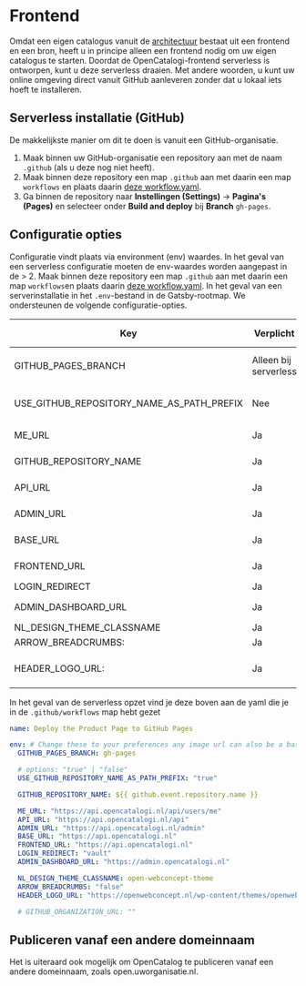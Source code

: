 # Frontend

Omdat een eigen catalogus vanuit de [architectuur](/docs/handleidingen/Architectuur.md) bestaat uit een frontend en een bron, heeft u in principe alleen een frontend nodig om uw eigen catalogus te starten. Doordat de OpenCatalogi-frontend serverless is ontworpen, kunt u deze serverless draaien. Met andere woorden, u kunt uw online omgeving direct vanuit GitHub aanleveren zonder dat u lokaal iets hoeft te installeren.

## Serverless installatie (GitHub)

De makkelijkste manier om dit te doen is vanuit een GitHub-organisatie.

1. Maak binnen uw GitHub-organisatie een repository aan met de naam `.github` (als u deze nog niet heeft).
2. Maak binnen deze repository een map `.github` aan met daarin een map `workflows` en plaats daarin [deze workflow.yaml](https://raw.githubusercontent.com/OpenCatalogi/web-app/development/.github/workflows/opencatalogi-page-deploy.yml).
3. Ga binnen de repository naar **Instellingen (Settings)** -> **Pagina's (Pages)** en selecteer onder **Build and deploy** bij **Branch** `gh-pages`.

## Configuratie opties

Configuratie vindt plaats via environment (env) waardes. In het geval van een serverless configuratie moeten de env-waardes worden aangepast in de > 2. Maak binnen deze repository een map `.github` aan met daarin een map `workflows`en plaats daarin [deze workflow.yaml](https://raw.githubusercontent.com/OpenCatalogi/web-app/development/.github/workflows/opencatalogi-page-deploy.yml). In het geval van een serverinstallatie in het `.env`-bestand in de Gatsby-rootmap. We ondersteunen de volgende configuratie-opties.

| Key                                       | Verplicht             | Usage                                                                                                                    | Allowed Value                                        | Default / Example                                                                              |
|-------------------------------------------|-----------------------|--------------------------------------------------------------------------------------------------------------------------|------------------------------------------------------|------------------------------------------------------------------------------------------------|
| GITHUB_PAGES_BRANCH                       | Alleen bij serverless | De branche waarop de pagina wordt gebouwd                                                                                | string, max 255 characters                           | gh-pages                                                                                       |
| USE_GITHUB_REPOSITORY_NAME_AS_PATH_PREFIX | Nee                   | Set deze op "false" als je de pagina van een custom url uitleverd                                                        | string, max 255 characters                           | `${{ github.event.repository.name }}`                                                          |
| ME_URL                                    | Ja                    | default: "https://api.opencatalogi.nl/api/users/me", alleen aanpassen als je OpenCatalogi vanaf een eigen server draaid |
|GITHUB_REPOSITORY_NAME| Ja                                        | default: "`${{ github.event.repository.name }}`",  limiteer zoek resultaten tot een GitHub-organisatie                     |
| API_URL                                   | Ja                    | default: "https://api.opencatalogi.nl/api", alleen aanpassen als je OpenCatalogi vanaf een eigen server draaid          |
| ADMIN_URL                                 | Ja                    | default: "https://api.opencatalogi.nl/admin", alleen aanpassen als je Open Catalogi vanaf een eigen server draaid        |
| BASE_URL                                  | Ja                    | default: "https://api.opencatalogi.nl", alleen aanpassen als je Open Catalogi vanaf een eigen server draaid              |
| FRONTEND_URL                              | Ja                    | default: "https://api.opencatalogi.nl"  , alleen aanpassen als je Open Catalogi vanaf een eigen server draaid            |
| LOGIN_REDIRECT                            | Ja                    | default: "vault"                                                                                                         |
| ADMIN_DASHBOARD_URL                       | Ja                    | default: "https://admin.opencatalogi.nl"   , alleen aanpassen als je Open Catalogi vanaf een eigen server draaid         |
|NL_DESIGN_THEME_CLASSNAME| Ja                    | Geef hier het NL Design thema op dat je wilt gebruiken            |
|ARROW_BREADCRUMBS: | Ja                    | default: "false", gebruik alternatieve breadcrumbs |
|HEADER_LOGO_URL: | Ja                    | default: "https://openwebconcept.nl/wp-content/themes/openwebconcept/assets/src/images/logo@2x.png", logo in de menu balk"|

In het geval van de serverless opzet vind je deze boven aan de yaml die je in de `.github/workflows` map hebt gezet

````yaml
name: Deploy the Product Page to GitHub Pages

env: # Change these to your preferences any image url can also be a base encoded image
  GITHUB_PAGES_BRANCH: gh-pages

  # options: "true" | "false"
  USE_GITHUB_REPOSITORY_NAME_AS_PATH_PREFIX: "true"

  GITHUB_REPOSITORY_NAME: ${{ github.event.repository.name }}

  ME_URL: "https://api.opencatalogi.nl/api/users/me"
  API_URL: "https://api.opencatalogi.nl/api"
  ADMIN_URL: "https://api.opencatalogi.nl/admin"
  BASE_URL: "https://api.opencatalogi.nl"
  FRONTEND_URL: "https://api.opencatalogi.nl"
  LOGIN_REDIRECT: "vault"
  ADMIN_DASHBOARD_URL: "https://admin.opencatalogi.nl"

  NL_DESIGN_THEME_CLASSNAME: open-webconcept-theme
  ARROW_BREADCRUMBS: "false"
  HEADER_LOGO_URL: "https://openwebconcept.nl/wp-content/themes/openwebconcept/assets/src/images/logo@2x.png"

  # GITHUB_ORGANIZATION_URL: ""
````

## Publiceren vanaf een andere domeinnaam

Het is uiteraard ook mogelijk om OpenCatalog te publiceren vanaf een andere domeinnaam, zoals open.uworganisatie.nl.

